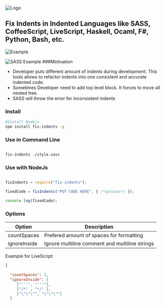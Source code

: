 ![Logo](https://content.screencast.com/users/a.stegno/folders/Jing/media/6f2364b6-707d-4645-855c-991abdac0042/00000113.png)
## Fix Indents in Indented Languages like SASS, CoffeeScript, LiveScript, Haskell, Ocaml, F#, Python, Bash, etc.

![Example](https://content.screencast.com/users/a.stegno/folders/Jing/media/c4b5c81d-de94-45cf-be2a-85039d3cdaac/00000110.png)


![SASS Example](https://content.screencast.com/users/a.stegno/folders/Jing/media/d6bd983c-bf5b-46a2-b78f-677fea5ef295/00000111.png)
###Motivation

* Developer puts different amount of indents during development. This tools allows to refactor indents into one consistent and accurate indented code.
* Sometimes Developer need to add top level block. It forces to move all nested tree.
* SASS will throw the error for inconsistent indents

### Install

```sh
#Install Nodejs
npm install fix-indents -g
```

### Use in Command Line
```sh

fix-indents ./style.sass

```

### Use with NodeJs
```Javascript

fixIndents = require("fix-indents");

fixedCode = fixIndents("PUT CODE HERE", { /*options*/ });

console.log(fixedCode);

```

### Options

Option | Description
---  | ---
countSpaces | Prefered amount of spaces for formatting
ignoreInside | Ignore multiline comment and multiline strings


Example for LiveScript:

```JSON
{ 
  
  "countSpaces": 2,
  "ignoreInside": [
     ["'''", "'''"],
     ["/*" , "*/" ],
     ["\"\"\"", "\"\"\""]
  ]
```